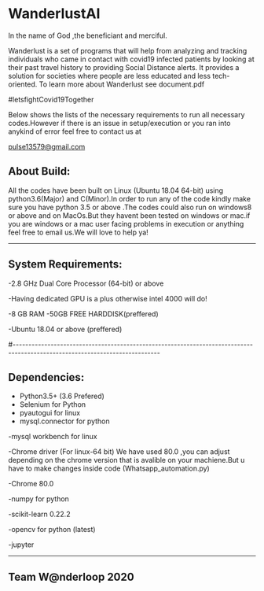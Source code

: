 # WanderlustAI

In the name of God ,the beneficiant and merciful.

Wanderlust is a set of programs that will help from analyzing and tracking individuals who came in contact with covid19 infected patients by looking at their past travel history to providing Social Distance alerts. It provides a solution for societies where people are less educated and less tech-oriented. To learn more about Wanderlust see document.pdf 

#letsfightCovid19Together

Below shows the lists of the necessary requirements to run all necessary codes.However if there is an issue in setup/execution or you ran into anykind of error feel free to contact us at 

pulse13579@gmail.com

About Build:
-------------

All the codes have been built on Linux (Ubuntu 18.04 64-bit) using python3.6(Major) and C(Minor).In order to run any of the code kindly make sure you have python 3.5 or above .The codes could also run on windows8 or above and on MacOs.But they havent been tested on windows or mac.if you are windows or a mac user facing problems in execution or anything feel free to email us.We will love to help ya!

-----------------------------------------------------------------------------------------------------------------------------

System Requirements:
----------------------------------

-2.8 GHz Dual Core Processor (64-bit) or above

-Having dedicated GPU is a plus otherwise intel 4000 will do!

-8 GB RAM
-50GB FREE HARDDISK(preffered)

-Ubuntu 18.04 or above (preffered)

#----------------------------------------------------------------------------------------------------------------------------

Dependencies:
--------------------------------

* Python3.5+ (3.6 Prefered)
* Selenium for Python
* pyautogui for linux
* mysql.connector for python

-mysql workbench for linux

-Chrome driver (For linux-64 bit) We have used 80.0 ,you can adjust depending on the chrome version that is avalible on your machiene.But u have to make changes inside code (Whatsapp_automation.py)

-Chrome 80.0

-numpy for python

-scikit-learn 0.22.2 

-opencv for python (latest)

-jupyter

----------------------------------------------------------------------------------------------------------------------------
Team W@nderloop 2020
---------

